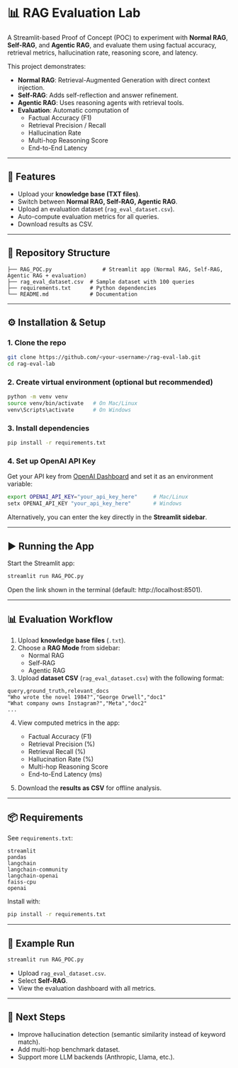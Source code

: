 # 📊 RAG Evaluation Lab  

A Streamlit-based Proof of Concept (POC) to experiment with **Normal RAG**, **Self-RAG**, and **Agentic RAG**, and evaluate them using factual accuracy, retrieval metrics, hallucination rate, reasoning score, and latency.  

This project demonstrates:  
- **Normal RAG**: Retrieval-Augmented Generation with direct context injection.  
- **Self-RAG**: Adds self-reflection and answer refinement.  
- **Agentic RAG**: Uses reasoning agents with retrieval tools.  
- **Evaluation**: Automatic computation of  
  - Factual Accuracy (F1)  
  - Retrieval Precision / Recall  
  - Hallucination Rate  
  - Multi-hop Reasoning Score  
  - End-to-End Latency  

---

## 🚀 Features
- Upload your **knowledge base (TXT files)**.  
- Switch between **Normal RAG, Self-RAG, Agentic RAG**.  
- Upload an evaluation dataset (`rag_eval_dataset.csv`).  
- Auto-compute evaluation metrics for all queries.  
- Download results as CSV.  

---

## 📂 Repository Structure
```
├── RAG_POC.py                # Streamlit app (Normal RAG, Self-RAG, Agentic RAG + evaluation)
├── rag_eval_dataset.csv  # Sample dataset with 100 queries
├── requirements.txt      # Python dependencies
└── README.md             # Documentation
```

---

## ⚙️ Installation & Setup

### 1. Clone the repo
```bash
git clone https://github.com/<your-username>/rag-eval-lab.git
cd rag-eval-lab
```

### 2. Create virtual environment (optional but recommended)
```bash
python -m venv venv
source venv/bin/activate   # On Mac/Linux
venv\Scripts\activate      # On Windows
```

### 3. Install dependencies
```bash
pip install -r requirements.txt
```

### 4. Set up OpenAI API Key
Get your API key from [OpenAI Dashboard](https://platform.openai.com/account/api-keys) and set it as an environment variable:

```bash
export OPENAI_API_KEY="your_api_key_here"     # Mac/Linux
setx OPENAI_API_KEY "your_api_key_here"       # Windows
```

Alternatively, you can enter the key directly in the **Streamlit sidebar**.

---

## ▶️ Running the App

Start the Streamlit app:

```bash
streamlit run RAG_POC.py
```

Open the link shown in the terminal (default: http://localhost:8501).

---

## 📊 Evaluation Workflow

1. Upload **knowledge base files** (`.txt`).  
2. Choose a **RAG Mode** from sidebar:  
   - Normal RAG  
   - Self-RAG  
   - Agentic RAG  
3. Upload **dataset CSV** (`rag_eval_dataset.csv`) with the following format:  

```csv
query,ground_truth,relevant_docs
"Who wrote the novel 1984?","George Orwell","doc1"
"What company owns Instagram?","Meta","doc2"
...
```

4. View computed metrics in the app:  
   - Factual Accuracy (F1)  
   - Retrieval Precision (%)  
   - Retrieval Recall (%)  
   - Hallucination Rate (%)  
   - Multi-hop Reasoning Score  
   - End-to-End Latency (ms)  

5. Download the **results as CSV** for offline analysis.  

---

## 📦 Requirements

See `requirements.txt`:

```
streamlit
pandas
langchain
langchain-community
langchain-openai
faiss-cpu
openai
```

Install with:
```bash
pip install -r requirements.txt
```

---

## 🧪 Example Run

```bash
streamlit run RAG_POC.py
```

- Upload `rag_eval_dataset.csv`.  
- Select **Self-RAG**.  
- View the evaluation dashboard with all metrics.  

---

## 📌 Next Steps
- Improve hallucination detection (semantic similarity instead of keyword match).  
- Add multi-hop benchmark dataset.  
- Support more LLM backends (Anthropic, Llama, etc.).  
